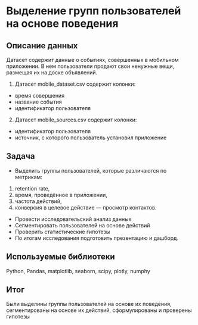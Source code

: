 # Выделение групп пользователей на основе поведения 
## Описание данных
Датасет содержит данные о событиях, совершенных в мобильном приложении. В нем пользователи продают свои ненужные вещи, размещая их на доске объявлений. 

1. Датасет mobile_dataset.csv содержит колонки:
- время совершения
- название события
- идентификатор пользователя

2. Датасет mobile_sources.csv содержит колонки:
- идентификатор пользователя
- источник, с которого пользователь установил приложение
 
## Задача
- Выделить группы пользователей, которые различаются по метрикам: 
1. retention rate,
2. время, проведённое в приложении,
3. частота действий,
4. конверсия в целевое действие — просмотр контактов.
- Провести исследовательский анализ данных
- Сегментировать пользователей на основе действий
- Проверить статистические гипотезы
- По итогам исследования подготовить презентацию и дашборд.

## Используемые библиотеки
Python, Pandas, matplotlib, seaborn, scipy, plotly, numphy

## Итог
Были выделины группы пользователей на основе их поведения, сегментированы на основе их действий, сформулированы и проверены гипотезы
